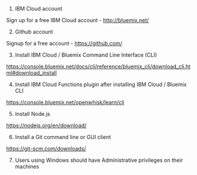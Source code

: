 1. IBM Cloud account

  Sign up for a free IBM Cloud account - http://bluemix.net/

2. Github account

  Signup for a free account - https://github.com/

3. Install IBM Cloud / Bluemix Command Line Interface (CLI)

  https://console.bluemix.net/docs/cli/reference/bluemix_cli/download_cli.html#download_install

4. Install IBM Cloud Functions plugin after installing IBM Cloud / Bluemix CLI

  https://console.bluemix.net/openwhisk/learn/cli

5. Install Node.js

  https://nodejs.org/en/download/

6. Install a Git command line or GUI client

  https://git-scm.com/downloads/

7. Users using Windows should have Administrative privileges on their machines
